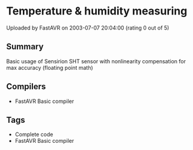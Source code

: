 # Temperature & humidity measuring

Uploaded by FastAVR on 2003-07-07 20:04:00 (rating 0 out of 5)

## Summary

Basic usage of Sensirion SHT sensor with nonlinearity compensation for max accuracy (floating point math)

## Compilers

- FastAVR Basic compiler

## Tags

- Complete code
- FastAVR Basic compiler
